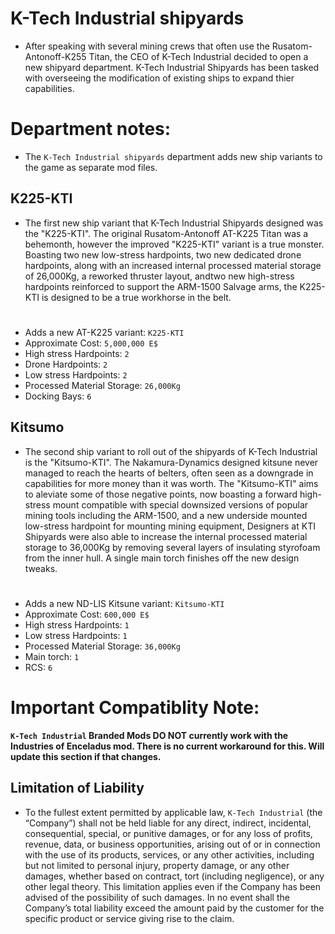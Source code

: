 # K-Tech Industrial shipyards 

- After speaking with several mining crews that often use the Rusatom-Antonoff-K255 Titan, the CEO of K-Tech Industrial decided to open a new shipyard department. K-Tech Industrial Shipyards has been tasked with overseeing the modification of existing ships to expand thier capabilities. 

# Department notes: 
- The `K-Tech Industrial shipyards` department adds new ship variants to the game as separate mod files. 


## K225-KTI

- The first new ship variant that K-Tech Industrial Shipyards designed was the "K225-KTI".  The original Rusatom-Antonoff AT-K225 Titan was a behemonth, however the improved "K225-KTI" variant is a true monster. Boasting two new low-stress hardpoints, two new dedicated drone hardpoints, along with an increased internal processed material storage of 26,000Kg, a reworked thruster layout, andtwo new high-stress hardpoints reinforced to support the ARM-1500 Salvage arms, the K225-KTI is designed to be a true workhorse in the belt.
# 
- Adds a new AT-K225 variant: `K225-KTI`
- Approximate Cost: `5,000,000 E$`
- High stress Hardpoints: `2`
- Drone Hardpoints: `2`
- Low stress Hardpoints: `2`
- Processed Material Storage: `26,000Kg`
- Docking Bays: `6`


## Kitsumo

- The second ship variant to roll out of the shipyards of K-Tech Industrial is the "Kitsumo-KTI".
The Nakamura-Dynamics designed kitsune never managed to reach the hearts of belters, often seen as a downgrade in capabilities for more money than it was worth.   The "Kitsumo-KTI" aims to aleviate some of those negative points, now boasting a forward high-stress mount compatible with special downsized versions of popular mining tools including the ARM-1500,  and a new underside mounted low-stress hardpoint for mounting mining equipment, Designers at KTI Shipyards were also able to increase the internal processed material storage to 36,000Kg by removing several layers of insulating styrofoam from the inner hull.  A single main torch finishes off the new design tweaks.
# 
- Adds a new ND-LIS Kitsune variant: `Kitsumo-KTI`
- Approximate Cost: `600,000 E$`
- High stress Hardpoints: `1`
- Low stress Hardpoints: `1`
- Processed Material Storage: `36,000Kg`
- Main torch: `1`
- RCS: `6`


# Important Compatiblity Note:
**`K-Tech Industrial` Branded Mods DO NOT currently work with the Industries of Enceladus mod. There is no current workaround for this. Will update this section if that changes.**

## Limitation of Liability

- To the fullest extent permitted by applicable law, `K-Tech Industrial` (the “Company”) shall not be held liable for any direct, indirect, incidental, consequential, special, or punitive damages, or for any loss of profits, revenue, data, or business opportunities, arising out of or in connection with the use of its products, services, or any other activities, including but not limited to personal injury, property damage, or any other damages, whether based on contract, tort (including negligence), or any other legal theory. This limitation applies even if the Company has been advised of the possibility of such damages. In no event shall the Company’s total liability exceed the amount paid by the customer for the specific product or service giving rise to the claim.
